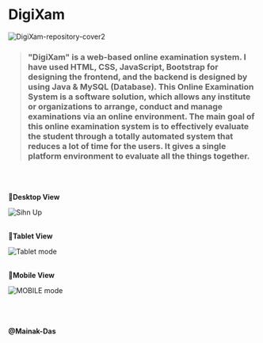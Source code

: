 # **DigiXam**
![DigiXam-repository-cover2](https://user-images.githubusercontent.com/93379681/208264704-ec2720f9-010b-4b73-9a92-dcf48038b289.png)


> ### "DigiXam" is a web-based online examination system. I have used HTML, CSS, JavaScript, Bootstrap for designing the frontend, and the backend is designed by using Java & MySQL (Database). This Online Examination System is a software solution, which allows any institute or organizations to arrange, conduct and manage examinations via an online environment. The main goal of this online examination system is to effectively evaluate the student through a totally automated system that reduces a lot of time for the users. It gives a single platform environment to evaluate all the things together.
<br /><br />

🔴**Desktop View**

![Sihn Up](https://user-images.githubusercontent.com/93379681/208265141-63d10611-2334-40e8-8436-b90118ddaea3.png)<br /><br />



🔴**Tablet View**

![Tablet mode](https://user-images.githubusercontent.com/93379681/208265149-3f4e94b6-a177-4bd8-84da-f9f9cb850d03.jpg)<br /><br />



🔴**Mobile View**

![MOBILE mode](https://user-images.githubusercontent.com/93379681/208265154-0c70b28c-1bc1-450c-8205-5e10e7054a8f.png)<br /><br /><br /><br />





**@Mainak-Das**
